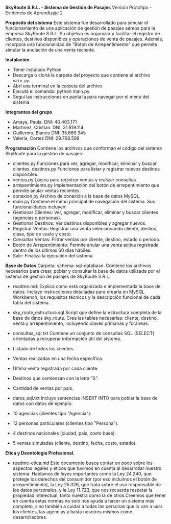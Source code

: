 **SkyRoute S.R.L. - Sistema de Gestión de Pasajes**
Versión Prototipo - Evidencia de Aprendizaje 2 

**Propósito del sistema** 
Este sistema fue desarrollado para simular el funcionamiento de una aplicación de gestión de pasajes aéreos para la empresa SkyRoute S.R.L. 
Su objetivo es organizar y facilitar el registro de clientes, destinos disponibles y operaciones de venta de pasajes. Además, incorpora una funcionalidad de "Botón de Arrepentimiento"
que permite simular la anulación de una venta reciente.

**Instalación** 
- Tener instalado Python.
- Descargá o cloná la carpeta del proyecto que contiene el archivo `main.py`.
- Abrí una terminal en la carpeta del archivo.
- Ejecutá el comando: python main.py
- Seguí las instrucciones en pantalla para navegar por el menú del sistema.

**Integrantes del grupo**
- Amaya, Paula. DNI: 40.403.171
- Martinez, Cristian. DNI: 31.819.114
- Guillermo, Bianco DNI: 35.669.345
- Valeria, Cortez DNI: 29.768.588

**Programación**
Contiene los archivos que conforman el código del sistema SkyRoute para la gestión de pasajes:
- clientes.py
 Funciones para ver, agregar, modificar, eliminar y buscar clientes.
destinos.py
 Funciones para listar y registrar nuevos destinos disponibles.
- ventas.py
 Lógica para registrar ventas y realizar consultas.
- arrepentimiento.py
 Implementación del botón de arrepentimiento que permite anular ventas recientes.
- conexion.py
 Archivo de conexión a la base de datos MySQL.
-  main.py
Contiene el menú principal de navegación del sistema. Sus funcionalidades incluyen:
- Gestionar Clientes: Ver, agregar, modificar, eliminar y buscar clientes (agencias o personas).
- Gestionar Destinos: Ver destinos disponibles y agregar nuevos.
- Registrar Ventas: Registrar una venta seleccionando cliente, destino, clase, tipo de vuelo y costo.
- Consultar Ventas:  Filtrar ventas por cliente, destino, estado o período.
- Botón de Arrepentimiento: Permite anular una venta activa registrada dentro de los últimos 60 días hábiles.
- Salir:  Finaliza la ejecución del sistema.

**Base de Datos**
Carpeta: schema-sql-database. Contiene los archivos necesarios para crear, poblar y consultar la base de datos utilizada por el sistema de gestión de pasajes de SkyRoute S.R.L.
- readme.md: 
 Explica cómo está organizada e implementada la base de datos. Incluye instrucciones detalladas para crearla en MySQL Workbench, los requisitos técnicos y la descripción funcional de cada tabla del sistema.

- sky_route_estructura.sql
 Script que define la estructura completa de la base de datos sky_route. Crea las tablas necesarias: cliente, destino, venta y arrepentimiento, incluyendo claves primarias y foráneas.

- consultas_sql.txt
 Contiene un conjunto de consultas SQL (SELECT) orientadas a recuperar información útil del sistema.
- Listado de todos los clientes.
- Ventas realizadas en una fecha específica.
- Última venta registrada por cada cliente.
- Destinos que comienzan con la letra “S”.
- Cantidad de ventas por país.

- datos_sql.txt
 Incluye sentencias INSERT INTO para poblar la base de datos con datos de ejemplo.
- 10 agencias (clientes tipo "Agencia").
- 12 personas particulares (clientes tipo "Persona").
- 4 destinos nacionales (ciudad, país, costo base).
- 5 ventas simuladas (cliente, destino, fecha, costo, estado).

**Ética y Deontología Profesional.**
- readme-etica.md
 Este documento busca contar un poco sobre los aspectos legales y éticos que tuvimos en cuenta al desarrollar nuestro sistema. Hablamos de leyes importantes como la Ley 24.240, que protege los derechos del consumidor (por eso incluimos el botón de arrepentimiento), la Ley 25.326, que trata sobre el uso responsable de los datos personales, y la Ley 11.723, que nos recuerda respetar la propiedad intelectual, tanto nuestra como la de otros.Creemos que tener en cuenta estas normas no solo nos ayuda a hacer un sistema más completo, sino también a cuidar a todas las personas que lo van a usar: los clientes, las agencias y hasta nosotros mismos como desarrolladores.
